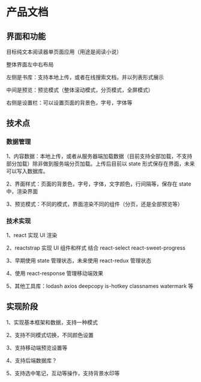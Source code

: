 # 产品文档

## 界面和功能

目标纯文本阅读器单页面应用（用途是阅读小说）

整体界面左中右布局

左侧是书库：支持本地上传，或者在线搜索文档，并以列表形式展示

中间是预览：预览模式（整体滚动模式，分页模式，全屏模式）

右侧是设置栏：可以设置页面的背景色，字号，字体等

## 技术点

### 数据管理

1、内容数据：本地上传，或者从服务器端加载数据（目前支持全部加载，不支持部分加载）除非做到服务端分页加载。上传后目前以 state 形式保存在界面，未来可以写入数据库。

2、界面样式：页面的背景色，字号，字体，文字颜色，行间隔等，保存在 state 中，渲染界面

3、预览模式：不同的模式，界面渲染不同的组件（分页，还是全部预览等）

### 技术实现

1、react 实现 UI 渲染

2、reactstrap 实现 UI 组件和样式 结合 react-select react-sweet-progress

3、早期使用 state 管理状态，未来使用 react-redux 管理状态

4、使用 react-response 管理移动端效果

5、其他工具库：lodash axios deepcopy is-hotkey classnames watermark 等

## 实现阶段

1、实现基本框架和数据，支持一种模式

2、支持不同模式切换，不同颜色设置

3、支持移动端预览设置等

4、支持后端数据库？

5、支持选中笔记，互动等操作，支持背景水印等
